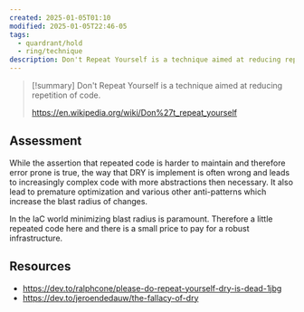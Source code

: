 ```yaml
---
created: 2025-01-05T01:10
modified: 2025-01-05T22:46-05
tags:
  - quardrant/hold
  - ring/technique
description: Don't Repeat Yourself is a technique aimed at reducing repetition of code.
---
```

> [!summary]
> Don't Repeat Yourself is a technique aimed at reducing repetition of code.
>
> https://en.wikipedia.org/wiki/Don%27t_repeat_yourself

## Assessment

While the assertion that repeated code is harder to maintain and therefore error prone is true, the way that DRY is implement is often wrong and leads to increasingly complex code with more abstractions then necessary.  It also lead to premature optimization and various other anti-patterns which increase the blast radius of changes.

In the IaC world minimizing blast radius is paramount.  Therefore a little repeated code here and there is a small price to pay for a robust infrastructure.

## Resources

- https://dev.to/ralphcone/please-do-repeat-yourself-dry-is-dead-1jbg
- https://dev.to/jeroendedauw/the-fallacy-of-dry